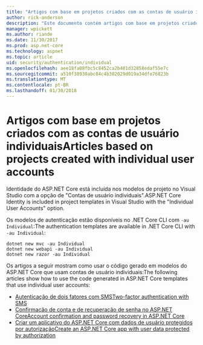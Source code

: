 ```yaml
---
title: "Artigos com base em projetos criados com as contas de usuário individuais"
author: rick-anderson
description: "Este documento contém artigos com base em projetos criados com as contas de usuário individuais."
manager: wpickett
ms.author: riande
ms.date: 11/30/2017
ms.prod: asp.net-core
ms.technology: aspnet
ms.topic: article
uid: security/authentication/individual
ms.openlocfilehash: aee18fa08fbc5c8452ca2b401d32858edaf55e7c
ms.sourcegitcommit: a510f38930abc84c4b302029d019a34dfe76823b
ms.translationtype: MT
ms.contentlocale: pt-BR
ms.lasthandoff: 01/30/2018
---
```

# <a name="articles-based-on-projects-created-with-individual-user-accounts"></a><span data-ttu-id="34396-103">Artigos com base em projetos criados com as contas de usuário individuais</span><span class="sxs-lookup"><span data-stu-id="34396-103">Articles based on projects created with individual user accounts</span></span>

<span data-ttu-id="34396-104">Identidade do ASP.NET Core está incluída nos modelos de projeto no Visual Studio com a opção de "Contas de usuário individuais".</span><span class="sxs-lookup"><span data-stu-id="34396-104">ASP.NET Core Identity is included in project templates in Visual Studio with the "Individual User Accounts" option.</span></span>

<span data-ttu-id="34396-105">Os modelos de autenticação estão disponíveis no .NET Core CLI com `-au Individual`:</span><span class="sxs-lookup"><span data-stu-id="34396-105">The authentication templates are available in .NET Core CLI with `-au Individual`:</span></span>

```console
dotnet new mvc -au Individual
dotnet new webapi -au Individual
dotnet new razor -au Individual
```

<span data-ttu-id="34396-106">Os artigos a seguir mostram como usar o código gerado em modelos do ASP.NET Core que usam contas de usuário individuais:</span><span class="sxs-lookup"><span data-stu-id="34396-106">The following articles show how to use the code generated in ASP.NET Core templates that use individual user accounts:</span></span>

* [<span data-ttu-id="34396-107">Autenticação de dois fatores com SMS</span><span class="sxs-lookup"><span data-stu-id="34396-107">Two-factor authentication with SMS</span></span>](xref:security/authentication/2fa)
* [<span data-ttu-id="34396-108">Confirmação de conta e de recuperação de senha no ASP.NET Core</span><span class="sxs-lookup"><span data-stu-id="34396-108">Account confirmation and password recovery in ASP.NET Core</span></span>](xref:security/authentication/accconfirm)
* [<span data-ttu-id="34396-109">Criar um aplicativo do ASP.NET Core com dados de usuário protegidos por autorização</span><span class="sxs-lookup"><span data-stu-id="34396-109">Create an ASP.NET Core app with user data protected by authorization</span></span>](xref:security/authorization/secure-data)
